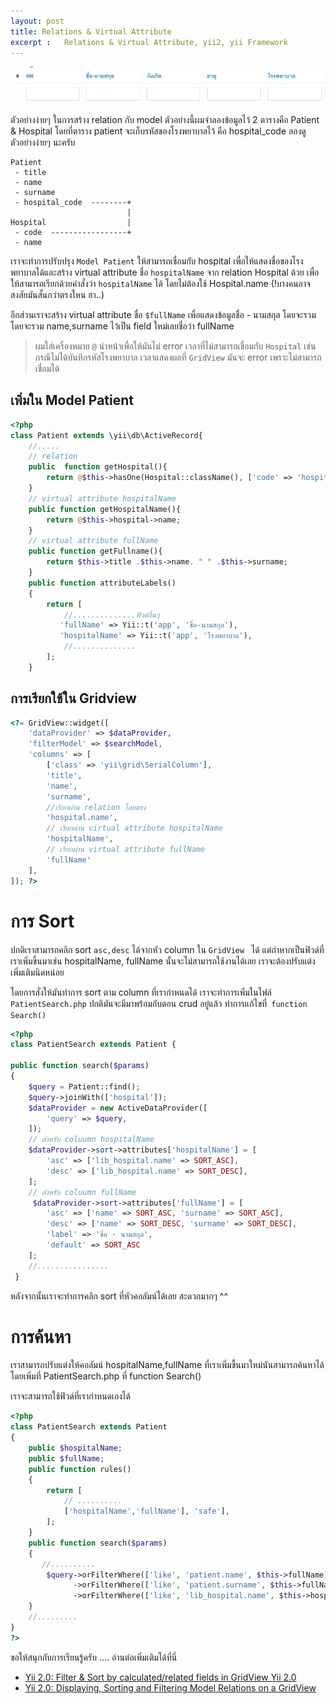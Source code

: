 ```yaml
---
layout: post
title: Relations & Virtual Attribute
excerpt :   Relations & Virtual Attribute, yii2, yii Framework
---
```

![sort](/img/sort.png)

ตัวอย่างง่ายๆ ในการสร้าง relation กับ model ตัวอย่างนี้ผมจำลองข้อมูลไว้ 2 ตารางคือ Patient & Hospital
โดยที่ตาราง patient จะเก็บรหัสของโรงพยาบาลไว้ คือ hospital_code
ลองดูตัวอย่างง่ายๆ นะครับ

```
Patient
 - title
 - name
 - surname
 - hospital_code  --------+
                          |
Hospital                  |
 - code  -----------------+
 - name
 ```

เราจะทำการปรับปรุง `Model Patient` ให้สามารถเชื่อมกับ hospital เพื่อให้แสดงชื่อของโรงพยาบาลได้และสร้าง virtual attribute ชื่อ `hospitalName` จาก relation Hospital ด้วย เพื่อให้สามารถเรียกด้วยคำสั่งว่า `hospitalName` ได้ โดยไม่ต้องใช้ Hospital.name (!บางคนอาจสงสัยมันสั้นกว่าตรงใหน ฮา..)

อีกส่วนเราจะสร้าง virtual attribute ชื่อ  `$fullName` เพื่อแสดงข้อมูลชื่อ - นามสกุล โดยจะรวม โดยจะรวม name,surname ไว้เป็น field ใหม่เลยชื่อว่า fullName

> ผมใส่เครื่องหมาย `@` นำหน้าเพื่อให้มันไม่ error เวลาที่ไม่สามารถเชื่อมกับ `Hospital` เช่น  กรณีไม่ได้บันทึกรหัสโรงพยาบาล เวลาแสดงผลที่ `GridView` มันจะ error เพราะไม่สามารถเชื่อมได้

## เพิ่มใน Model Patient
```php
<?php
class Patient extends \yii\db\ActiveRecord{
	//.....
	// relation
	public  function getHospital(){
        return @$this->hasOne(Hospital::className(), ['code' => 'hospital_code']);
    }
    // virtual attribute hospitalName
    public function getHospitalName(){
        return @$this->hospital->name;
    }
    // virtual attribute fullName
    public function getFullname(){
        return $this->title .$this->name. " " .$this->surname;
    }
    public function attributeLabels()
    {
        return [
        	//..............ฟิวด์อื่นๆ
           'fullName' => Yii::t('app', 'ชื่อ-นามสกุล'),
	       'hospitalName' => Yii::t('app', 'โรงพยาบาล'),
            //..............
        ];
    }
```
## การเรียกใช้ใน Gridview

```php
<?= GridView::widget([
    'dataProvider' => $dataProvider,
    'filterModel' => $searchModel,
    'columns' => [
        ['class' => 'yii\grid\SerialColumn'],
        'title',
        'name',
        'surname',
        //เรียกผ่าน relation โดยตรง
        'hospital.name',
        // เรียกผ่าน virtual attribute hospitalName
        'hospitalName',
        // เรียกผ่าน virtual attribute fullName
        'fullName'
    ],
]); ?>
```

# การ Sort

ปกติเราสามารถคลิก sort `asc,desc` ได้จากหัว column ใน `GridView ` ได้ แต่ถ่าหากเป็นฟิวด์ที่เราเพิ่มขึ้นมาเช่น hospitalName, fullName นั้นจะไม่สามารถใช้งานได้เลย เราจะต้องปรับแต่งเพิ่มเติมนิดหน่อย

โดยการสั่งให้มันทำการ sort ตาม column ที่เรากำหนดได้ เราจะทำการเพิ่มในไฟล์ `PatientSearch.php` ปกติมันจะมีมาพร้อมกับตอน crud อยู่แล้ว ทำการแก้ไขที่` function Search()`

```php
<?php
class PatientSearch extends Patient {

public function search($params)
{
    $query = Patient::find();
    $query->joinWith(['hospital']);
    $dataProvider = new ActiveDataProvider([
        'query' => $query,
    ]);
    // สำหรับ coluumn hospitalName
    $dataProvider->sort->attributes['hospitalName'] = [
        'asc' => ['lib_hospital.name' => SORT_ASC],
        'desc' => ['lib_hospital.name' => SORT_DESC],
    ];
	// สำหรับ coluumn fullName
     $dataProvider->sort->attributes['fullName'] = [
        'asc' => ['name' => SORT_ASC, 'surname' => SORT_ASC],
        'desc' => ['name' => SORT_DESC, 'surname' => SORT_DESC],
        'label' => 'ชื่อ - นามสกุล',
        'default' => SORT_ASC
    ];
    //................
 }

```
หลังจากนั้นเราจะทำการคลิก sort ที่หัวคอลัมน์ได้เลย สะดวกมากๆ ^^

# การค้นหา

 เราสามารถปรับแต่งให้คอลัมน์ hospitalName,fullName ที่เราเพิ่มขื้นมาใหม่นันสามารถค้นหาได้ โดยเพิ่มที่ PatientSearch.php ที่ function Search()

 เราจะสามารถใช้ฟิวด์ที่เรากำหนดเองได้

```php
<?php
class PatientSearch extends Patient
{
    public $hospitalName;
    public $fullName;
	public function rules()
    {
        return [
            // ..........
            ['hospitalName','fullName'], 'safe'],
        ];
    }
    public function search($params)
    {
       //..........
        $query->orFilterWhere(['like', 'patient.name', $this->fullName])
              ->orFilterWhere(['like', 'patient.surname', $this->fullName])
              ->orFilterWhere(['like', 'lib_hospital.name', $this->hospitalName]);
    }
    //.........
}
?>
```

ขอให้สนุกกับการเรียนรู้ครับ ....
อ่านต่อเพิ่มเติมได้ที่นี่

- [Yii 2.0: Filter & Sort by calculated/related fields in GridView Yii 2.0 ](http://www.yiiframework.com/wiki/621/filter-sort-by-calculated-related-fields-in-gridview-yii-2-0/)
- [Yii 2.0: Displaying, Sorting and Filtering Model Relations on a GridView](http://www.yiiframework.com/wiki/653/displaying-sorting-and-filtering-model-relations-on-a-gridview/)
